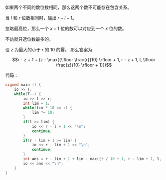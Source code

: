 
如果两个不同的数位数相同，那么这两个数不可能存在包含关系。

当 $l$ 和 $r$ 位数相同时，输出 $r-l+1$。

忽略最高位，那么一个 $x+1$ 位的数可以对应到一个 $x$ 位的数。

不妨就只选位数最多的。

设 $z$ 为最大的小于 $r$ 的 $10$ 的幂。
那么答案为

$$r - z + 1 + (z - \max({\lfloor \frac{r}{10} \rfloor + 1, r - z + 1, l, \lfloor \frac{z}{10} \rfloor + 1}))$$

代码：

```cpp
signed main () { 
	io >> T;
	while(T--) {
		io >> l >> r;
		int lim = 1;
		while(lim * 10 <= r) {
			lim *= 10;
		}
		if(l >= lim) {
			io << r - l + 1 << "\n";
			continue;
		}
		if(r - lim + 1 >= lim) {
			io << r - lim + 1 << "\n";
			continue;
		}	
		int ans = r - lim + 1 + lim - max({r / 10 + 1, r - lim + 1, l, lim / 10 + 1});
		io << ans << "\n";
	}
}
```
